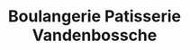 ---
title: "Boulangerie Patisserie Vandenbossche"
url: /la-gorgue/boulangerie-patisserie-vandenbossche/
shop: boulangerie
---